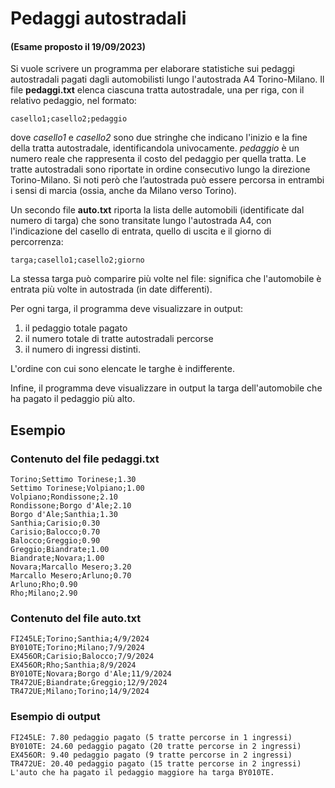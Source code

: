 # Pedaggi autostradali

#### (Esame proposto il 19/09/2023)


Si vuole scrivere un programma per elaborare statistiche sui pedaggi autostradali pagati dagli automobilisti lungo l'autostrada A4 Torino-Milano. Il file **pedaggi.txt** elenca ciascuna tratta autostradale, una per riga, con il relativo pedaggio, nel formato:

    casello1;casello2;pedaggio

dove *casello1* e *casello2* sono due stringhe che indicano l'inizio e la fine della tratta autostradale, identificandola univocamente. *pedaggio* è un numero reale che rappresenta il costo del pedaggio per quella tratta. Le tratte autostradali sono riportate in ordine consecutivo lungo la direzione Torino-Milano. Si noti però che l’autostrada può essere percorsa in entrambi i sensi di marcia (ossia, anche da Milano verso Torino).

Un secondo file **auto.txt** riporta la lista delle automobili (identificate dal numero di targa) che sono transitate lungo l'autostrada A4, con l'indicazione del casello di entrata, quello di uscita e il giorno di percorrenza:

    targa;casello1;casello2;giorno

La stessa targa può comparire più volte nel file: significa che l'automobile è entrata più volte in autostrada (in date differenti).

Per ogni targa, il programma deve visualizzare in output:
1. il pedaggio totale pagato
2. il numero totale di tratte autostradali percorse
3. il numero di ingressi distinti.

L'ordine con cui sono elencate le targhe è indifferente.

Infine, il programma deve visualizzare in output la targa dell'automobile che ha pagato il pedaggio più alto.

## Esempio

### Contenuto del file pedaggi.txt

    Torino;Settimo Torinese;1.30
    Settimo Torinese;Volpiano;1.00
    Volpiano;Rondissone;2.10
    Rondissone;Borgo d'Ale;2.10
    Borgo d'Ale;Santhia;1.30
    Santhia;Carisio;0.30
    Carisio;Balocco;0.70
    Balocco;Greggio;0.90
    Greggio;Biandrate;1.00
    Biandrate;Novara;1.00 
    Novara;Marcallo Mesero;3.20
    Marcallo Mesero;Arluno;0.70
    Arluno;Rho;0.90
    Rho;Milano;2.90

### Contenuto del file auto.txt

    FI245LE;Torino;Santhia;4/9/2024
    BY010TE;Torino;Milano;7/9/2024
    EX456OR;Carisio;Balocco;7/9/2024
    EX456OR;Rho;Santhia;8/9/2024
    BY010TE;Novara;Borgo d'Ale;11/9/2024
    TR472UE;Biandrate;Greggio;12/9/2024
    TR472UE;Milano;Torino;14/9/2024

### Esempio di output

    FI245LE: 7.80 pedaggio pagato (5 tratte percorse in 1 ingressi)
    BY010TE: 24.60 pedaggio pagato (20 tratte percorse in 2 ingressi)
    EX456OR: 9.40 pedaggio pagato (9 tratte percorse in 2 ingressi)
    TR472UE: 20.40 pedaggio pagato (15 tratte percorse in 2 ingressi)
    L'auto che ha pagato il pedaggio maggiore ha targa BY010TE.
